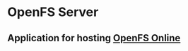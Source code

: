 # OpenFS Server
## Application for hosting [OpenFS Online](https://github.com/Otrellona/OpenFS-Online)
